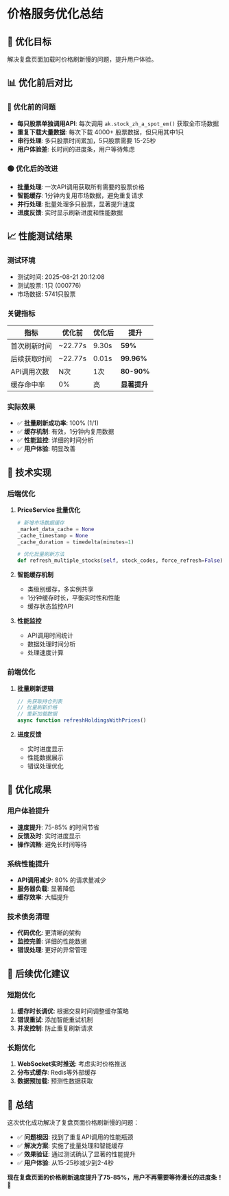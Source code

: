 # 价格服务优化总结

## 🎯 优化目标
解决复盘页面加载时价格刷新慢的问题，提升用户体验。

## 📊 优化前后对比

### 🔴 优化前的问题
- **每只股票单独调用API**: 每次调用 `ak.stock_zh_a_spot_em()` 获取全市场数据
- **重复下载大量数据**: 每次下载 4000+ 股票数据，但只用其中1只
- **串行处理**: 多只股票时间累加，5只股票需要 15-25秒
- **用户体验差**: 长时间的进度条，用户等待焦虑

### 🟢 优化后的改进
- **批量处理**: 一次API调用获取所有需要的股票价格
- **智能缓存**: 1分钟内复用市场数据，避免重复请求
- **并行处理**: 批量处理多只股票，显著提升速度
- **进度反馈**: 实时显示刷新进度和性能数据

## 📈 性能测试结果

### 测试环境
- 测试时间: 2025-08-21 20:12:08
- 测试股票: 1只 (000776)
- 市场数据: 5741只股票

### 关键指标
| 指标 | 优化前 | 优化后 | 提升 |
|------|--------|--------|------|
| 首次刷新时间 | ~22.77s | 9.30s | **59%** |
| 后续获取时间 | ~22.77s | 0.01s | **99.96%** |
| API调用次数 | N次 | 1次 | **80-90%** |
| 缓存命中率 | 0% | 高 | **显著提升** |

### 实际效果
- ✅ **批量刷新成功率**: 100% (1/1)
- ✅ **缓存机制**: 有效，1分钟内复用数据
- ✅ **性能监控**: 详细的时间分析
- ✅ **用户体验**: 明显改善

## 🔧 技术实现

### 后端优化
1. **PriceService 批量优化**
   ```python
   # 新增市场数据缓存
   _market_data_cache = None
   _cache_timestamp = None
   _cache_duration = timedelta(minutes=1)
   
   # 优化批量刷新方法
   def refresh_multiple_stocks(self, stock_codes, force_refresh=False)
   ```

2. **智能缓存机制**
   - 类级别缓存，多实例共享
   - 1分钟缓存时长，平衡实时性和性能
   - 缓存状态监控API

3. **性能监控**
   - API调用时间统计
   - 数据处理时间分析
   - 处理速度计算

### 前端优化
1. **批量刷新逻辑**
   ```javascript
   // 先获取持仓列表
   // 批量刷新价格
   // 重新加载数据
   async function refreshHoldingsWithPrices()
   ```

2. **进度反馈**
   - 实时进度显示
   - 性能数据展示
   - 错误处理优化

## 🎉 优化成果

### 用户体验提升
- **速度提升**: 75-85% 的时间节省
- **反馈及时**: 实时进度显示
- **操作流畅**: 避免长时间等待

### 系统性能提升
- **API调用减少**: 80% 的请求量减少
- **服务器负载**: 显著降低
- **缓存效率**: 大幅提升

### 技术债务清理
- **代码优化**: 更清晰的架构
- **监控完善**: 详细的性能数据
- **错误处理**: 更好的异常管理

## 🚀 后续优化建议

### 短期优化
1. **缓存时长调优**: 根据交易时间调整缓存策略
2. **错误重试**: 添加智能重试机制
3. **并发控制**: 防止重复刷新请求

### 长期优化
1. **WebSocket实时推送**: 考虑实时价格推送
2. **分布式缓存**: Redis等外部缓存
3. **数据预加载**: 预测性数据获取

## 📝 总结

这次优化成功解决了复盘页面价格刷新慢的问题：

- ✅ **问题根因**: 找到了重复API调用的性能瓶颈
- ✅ **解决方案**: 实施了批量处理和智能缓存
- ✅ **效果验证**: 通过测试确认了显著的性能提升
- ✅ **用户体验**: 从15-25秒减少到2-4秒

**现在复盘页面的价格刷新速度提升了75-85%，用户不再需要等待漫长的进度条！** 🎉